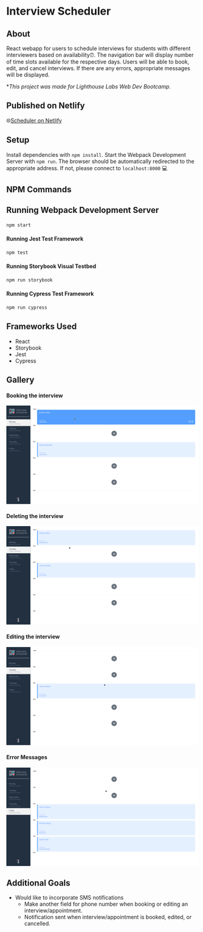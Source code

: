 # Interview Scheduler

## About

React webapp for users to schedule interviews for students with different interviewers based on availability⏰. The navigation bar will display number of time slots available for the respective days. Users will be able to book, edit, and cancel interviews. If there are any errors, appropriate messages will be displayed.

**This project was made for Lighthouse Labs Web Dev Bootcamp.*

## Published on Netlify
🌐[Scheduler on Netlify](https://62d8e89a06a0206fb795be6e--merry-churros-3e4f93.netlify.app/)

## Setup

Install dependencies with `npm install`. Start the Webpack Development Server with `npm run`. The browser should be automatically redirected to the appropriate address. If not, please connect to `localhost:8000` 💻

## NPM Commands
## Running Webpack Development Server

```sh
npm start
```

#### Running Jest Test Framework

```sh
npm test
```

#### Running Storybook Visual Testbed

```sh
npm run storybook
```

#### Running Cypress Test Framework
```sh
npm run cypress
```

## Frameworks Used
- React
- Storybook
- Jest
- Cypress


## Gallery
#### Booking the interview
![Booking the interview](https://github.com/Enired/scheduler/blob/master/docs/booking_interview.gif)
#### Deleting the interview
![Deleting the interview](https://github.com/Enired/scheduler/blob/master/docs/deleting_interview.gif)
#### Editing the interview
![Editing the interview](https://github.com/Enired/scheduler/blob/master/docs/editing_interview.gif)
#### Error Messages
![Error Messages](https://github.com/Enired/scheduler/blob/master/docs/error_messages.gif)


## Additional Goals
- Would like to incorporate SMS notifications
  - Make another field for phone number when booking or editing an interview/appointment.
  - Notification sent when interview/appointment is booked, edited, or cancelled.



